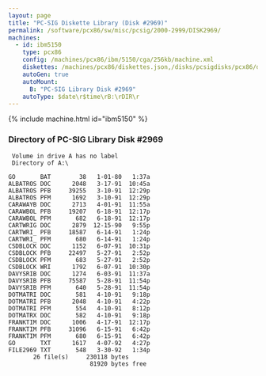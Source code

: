 ```yaml
---
layout: page
title: "PC-SIG Diskette Library (Disk #2969)"
permalink: /software/pcx86/sw/misc/pcsig/2000-2999/DISK2969/
machines:
  - id: ibm5150
    type: pcx86
    config: /machines/pcx86/ibm/5150/cga/256kb/machine.xml
    diskettes: /machines/pcx86/diskettes.json,/disks/pcsigdisks/pcx86/diskettes.json
    autoGen: true
    autoMount:
      B: "PC-SIG Library Disk #2969"
    autoType: $date\r$time\rB:\rDIR\r
---
```


{% include machine.html id="ibm5150" %}

### Directory of PC-SIG Library Disk #2969

     Volume in drive A has no label
     Directory of A:\

    GO       BAT        38   1-01-80   1:37a
    ALBATROS DOC      2048   3-17-91  10:45a
    ALBATROS PFB     39255   3-10-91  12:29p
    ALBATROS PFM      1692   3-10-91  12:29p
    CARAWAYB DOC      2713   4-01-91  11:55a
    CARAWBOL PFB     19207   6-18-91  12:17p
    CARAWBOL PFM       682   6-18-91  12:17p
    CARTWRIG DOC      2879  12-15-90   9:55p
    CARTWRI_ PFB     18587   6-14-91   1:24p
    CARTWRI_ PFM       680   6-14-91   1:24p
    CSDBLOCK DOC      1152   6-07-91  10:31p
    CSDBLOCK PFB     22497   5-27-91   2:52p
    CSDBLOCK PFM       683   5-27-91   2:52p
    CSDBLOCK WRI      1792   6-07-91  10:30p
    DAVYSRIB DOC      1274   6-03-91  11:37a
    DAVYSRIB PFB     75587   5-28-91  11:54p
    DAVYSRIB PFM       640   5-28-91  11:54p
    DOTMATRI DOC       581   4-10-91   9:18p
    DOTMATRI PFB      2048   4-10-91   4:22p
    DOTMATRI PFM       554   4-10-91   8:12p
    DOTMATRX DOC       582   4-10-91   9:18p
    FRANKTIM DOC      1006   4-17-91  12:17p
    FRANKTIM PFB     31096   6-15-91   6:42p
    FRANKTIM PFM       680   6-15-91   6:42p
    GO       TXT      1617   4-07-92   4:27p
    FILE2969 TXT       548   3-30-92   1:34p
           26 file(s)     230118 bytes
                           81920 bytes free
